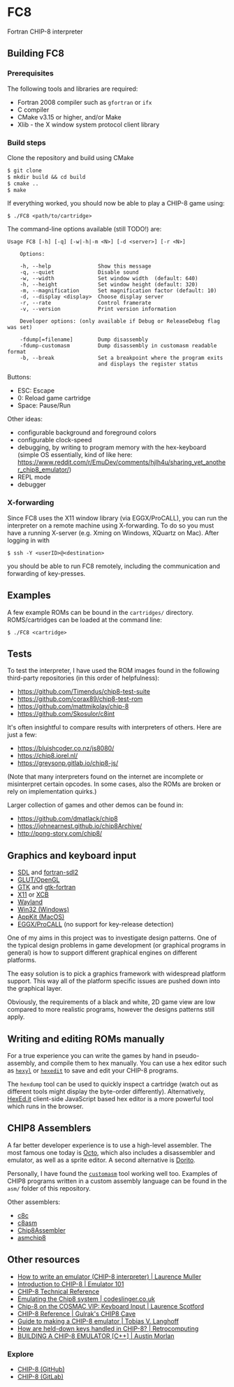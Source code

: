 # FC8

Fortran CHIP-8 interpreter

## Building FC8

### Prerequisites

The following tools and libraries are required:

* Fortran 2008 compiler such as `gfortran` or `ifx`
* C compiler
* CMake v3.15 or higher, and/or Make
* Xlib - the X window system protocol client library

### Build steps

Clone the repository and build using CMake
```txt
$ git clone
$ mkdir build && cd build
$ cmake ..
$ make
```
If everything worked, you should now be able to play a CHIP-8 game using:
```
$ ./FC8 <path/to/cartridge>
```

The command-line options available (still TODO!) are:
```
Usage FC8 [-h] [-q] [-w|-h|-m <N>] [-d <server>] [-r <N>]

    Options:

    -h, --help               Show this message
    -q, --quiet              Disable sound
    -w, --width              Set window width  (default: 640)
    -h, --height             Set window height (default: 320)
    -m, --magnification      Set magnification factor (default: 10)
    -d, --display <display>  Choose display server
    -r, --rate               Control framerate
    -v, --version            Print version information

    Developer options: (only available if Debug or ReleaseDebug flag was set)

    -fdump[=filename]        Dump disassembly
    -fdump-customasm         Dump disassembly in customasm readable format
    -b, --break              Set a breakpoint where the program exits 
                             and displays the register status

```

Buttons:
- ESC: Escape
- 0: Reload game cartridge
- Space: Pause/Run

Other ideas:
- configurable background and foreground colors
- configurable clock-speed
- debugging, by writing to program memory with the hex-keyboard (simple OS essentially, kind of like here: https://www.reddit.com/r/EmuDev/comments/hjlh4u/sharing_yet_another_chip8_emulator/)
- REPL mode
- debugger

### X-forwarding

Since FC8 uses the X11 window library (via EGGX/ProCALL), you can run the interpreter on a remote machine using X-forwarding. To do so you must have a running X-server (e.g. Xming on Windows, XQuartz on Mac). After logging in with
```
$ ssh -Y <userID>@<destination>
```
you should be able to run FC8 remotely, including the communication and forwarding of key-presses.

## Examples

A few example ROMs can be bound in the `cartridges/` directory. ROMS/cartridges can be loaded at the command line:
```
$ ./FC8 <cartridge>
```

## Tests

To test the interpreter, I have used the ROM images found in the following third-party repositories (in this order of helpfulness):
- https://github.com/Timendus/chip8-test-suite
- https://github.com/corax89/chip8-test-rom
- https://github.com/mattmikolay/chip-8
- https://github.com/Skosulor/c8int

It's often insightful to compare results with interpreters of others. Here are just a few:
- https://bluishcoder.co.nz/js8080/
- https://chip8.iorel.nl/
- https://greysonp.gitlab.io/chip8-js/

(Note that many interpreters found on the internet are incomplete or misinterpret certain opcodes. In some cases, also the ROMs are broken or rely on implementation quirks.)

Larger collection of games and other demos can be found in:
- https://github.com/dmatlack/chip8
- https://johnearnest.github.io/chip8Archive/
- http://pong-story.com/chip8/

## Graphics and keyboard input

* [SDL](https://github.com/libsdl-org/SDL) and [fortran-sdl2](https://cyber.dabamos.de/programming/modernfortran/sdl.html)
* [GLUT/OpenGL](https://www.opengl.org/resources/libraries/glut/spec3/spec3.html)
* [GTK](https://www.gtk.org/) and [gtk-fortran](https://github.com/vmagnin/gtk-fortran)
* [X11](https://www.x.org/wiki/) or [XCB](https://xcb.freedesktop.org/)
* [Wayland](https://wayland.freedesktop.org/)
* [Win32 (Windows)](https://learn.microsoft.com/en-us/windows/win32/)
* [AppKit (MacOS)](https://developer.apple.com/documentation/appkit?language=objc)
* [EGGX/ProCALL](https://www.ir.isas.jaxa.jp/~cyamauch/eggx_procall/) (no support for key-release detection)

One of my aims in this project was to investigate design patterns. One of the 
typical design problems in game development (or graphical programs in general)
is how to support different graphical engines on different platforms.

The easy solution is to pick a graphics framework with widespread platform 
support. This way all of the platform specific issues are pushed down into the
graphical layer. 

Obviously, the requirements of a black and white, 2D game view are low compared
to more realistic programs, however the designs patterns still apply.

## Writing and editing ROMs manually

For a true experience you can write the games by hand in pseudo-assembly,
and compile them to hex manually. You can use a hex editor such as [`hexyl`](https://github.com/sharkdp/hexyl) or [`hexedit`](http://rigaux.org/hexedit.html) to save and edit your CHIP-8 programs. 

The `hexdump` tool can be used to quickly inspect a cartridge (watch out as different tools might display the byte-order differently). Alternatively, [HexEd.it](https://hexed.it/) client-side JavaScript based hex editor is a more powerful tool which runs in the browser.

## CHIP8 Assemblers

A far better developer experience is to use a high-level assembler. The most famous one today is [Octo](http://johnearnest.github.io/Octo/), which also includes a disassembler and emulator, as well as a sprite editor. A second alternative is [Dorito](https://github.com/lesharris/dorito).

Personally, I have found the [`customasm`](https://github.com/hlorenzi/customasm) tool working well too. Examples of CHIP8 programs written in a custom assembly language can be found in the `asm/` folder of this repository.

Other assemblers:
- [c8c](https://github.com/glouw/c8c)
- [c8asm](https://github.com/wernsey/chip8)
- [Chip8Assembler](https://github.com/craigthomas/Chip8Assembler)
- [asmchip8](https://pypi.org/project/asmchip8/)

## Other resources

* [How to write an emulator (CHIP-8 interpreter) | Laurence Muller](https://multigesture.net/articles/how-to-write-an-emulator-chip-8-interpreter/)
* [Introduction to CHIP-8 | Emulator 101](http://www.emulator101.com/introduction-to-chip-8.html)
* [CHIP-8 Technical Reference](https://github.com/mattmikolay/chip-8/wiki/CHIP%E2%80%908-Technical-Reference)
* [Emulating the Chip8 system | codeslinger.co.uk](http://www.codeslinger.co.uk/pages/projects/chip8.html)
* [Chip-8 on the COSMAC VIP: Keyboard Input | Laurence Scotford](https://laurencescotford.com/chip-8-on-the-cosmac-vip-keyboard-input/)
* [CHIP-8 Reference | Gulrak's CHIP8 Cave](https://chip8.gulrak.net/reference/)
* [Guide to making a CHIP-8 emulator | Tobias V. Langhoff](https://tobiasvl.github.io/blog/write-a-chip-8-emulator/)
* [How are held-down keys handled in CHIP-8? | Retrocomputing](https://retrocomputing.stackexchange.com/questions/358/how-are-held-down-keys-handled-in-chip-8)
* [BUILDING A CHIP-8 EMULATOR [C++] | Austin Morlan](https://austinmorlan.com/posts/chip8_emulator/#16-input-keys)

### Explore

- [CHIP-8 (GitHub)](https://github.com/topics/chip8)
- [CHIP-8 (GitLab)](https://gitlab.com/explore/projects/topics/CHIP-8)